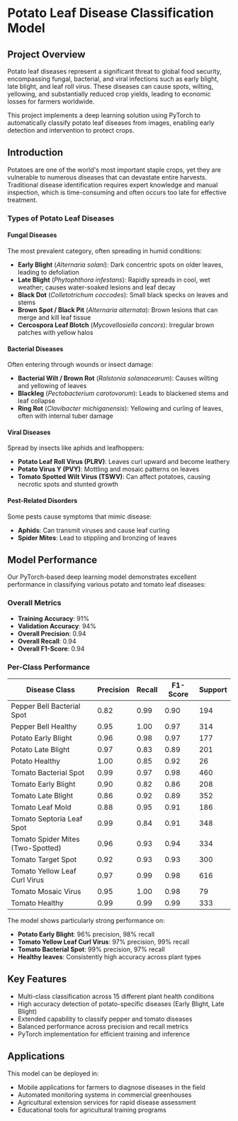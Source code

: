 # Potato Leaf Disease Classification Model

## Project Overview

Potato leaf diseases represent a significant threat to global food security, encompassing fungal, bacterial, and viral infections such as early blight, late blight, and leaf roll virus. These diseases can cause spots, wilting, yellowing, and substantially reduced crop yields, leading to economic losses for farmers worldwide.

This project implements a deep learning solution using PyTorch to automatically classify potato leaf diseases from images, enabling early detection and intervention to protect crops.

## Introduction

Potatoes are one of the world's most important staple crops, yet they are vulnerable to numerous diseases that can devastate entire harvests. Traditional disease identification requires expert knowledge and manual inspection, which is time-consuming and often occurs too late for effective treatment.

### Types of Potato Leaf Diseases

#### Fungal Diseases
The most prevalent category, often spreading in humid conditions:
- **Early Blight** (*Alternaria solani*): Dark concentric spots on older leaves, leading to defoliation
- **Late Blight** (*Phytophthora infestans*): Rapidly spreads in cool, wet weather; causes water-soaked lesions and leaf decay
- **Black Dot** (*Colletotrichum coccodes*): Small black specks on leaves and stems
- **Brown Spot / Black Pit** (*Alternaria alternata*): Brown lesions that can merge and kill leaf tissue
- **Cercospora Leaf Blotch** (*Mycovellosiella concors*): Irregular brown patches with yellow halos

#### Bacterial Diseases
Often entering through wounds or insect damage:
- **Bacterial Wilt / Brown Rot** (*Ralstonia solanacearum*): Causes wilting and yellowing of leaves
- **Blackleg** (*Pectobacterium carotovorum*): Leads to blackened stems and leaf collapse
- **Ring Rot** (*Clavibacter michiganensis*): Yellowing and curling of leaves, often with internal tuber damage

#### Viral Diseases
Spread by insects like aphids and leafhoppers:
- **Potato Leaf Roll Virus (PLRV)**: Leaves curl upward and become leathery
- **Potato Virus Y (PVY)**: Mottling and mosaic patterns on leaves
- **Tomato Spotted Wilt Virus (TSWV)**: Can affect potatoes, causing necrotic spots and stunted growth

####  Pest-Related Disorders
Some pests cause symptoms that mimic disease:
- **Aphids**: Can transmit viruses and cause leaf curling
- **Spider Mites**: Lead to stippling and bronzing of leaves

## Model Performance

Our PyTorch-based deep learning model demonstrates excellent performance in classifying various potato and tomato leaf diseases:

### Overall Metrics
- **Training Accuracy**: 91%
- **Validation Accuracy**: 94%
- **Overall Precision**: 0.94
- **Overall Recall**: 0.94
- **Overall F1-Score**: 0.94

### Per-Class Performance

| Disease Class | Precision | Recall | F1-Score | Support |
|--------------|-----------|---------|----------|---------|
| Pepper Bell Bacterial Spot | 0.82 | 0.99 | 0.90 | 194 |
| Pepper Bell Healthy | 0.95 | 1.00 | 0.97 | 314 |
| Potato Early Blight | 0.96 | 0.98 | 0.97 | 177 |
| Potato Late Blight | 0.97 | 0.83 | 0.89 | 201 |
| Potato Healthy | 1.00 | 0.85 | 0.92 | 26 |
| Tomato Bacterial Spot | 0.99 | 0.97 | 0.98 | 460 |
| Tomato Early Blight | 0.90 | 0.82 | 0.86 | 208 |
| Tomato Late Blight | 0.86 | 0.92 | 0.89 | 352 |
| Tomato Leaf Mold | 0.88 | 0.95 | 0.91 | 186 |
| Tomato Septoria Leaf Spot | 0.99 | 0.84 | 0.91 | 348 |
| Tomato Spider Mites (Two-Spotted) | 0.96 | 0.93 | 0.94 | 334 |
| Tomato Target Spot | 0.92 | 0.93 | 0.93 | 300 |
| Tomato Yellow Leaf Curl Virus | 0.97 | 0.99 | 0.98 | 616 |
| Tomato Mosaic Virus | 0.95 | 1.00 | 0.98 | 79 |
| Tomato Healthy | 0.99 | 0.99 | 0.99 | 333 |

The model shows particularly strong performance on:
- **Potato Early Blight**: 96% precision, 98% recall
- **Tomato Yellow Leaf Curl Virus**: 97% precision, 99% recall
- **Tomato Bacterial Spot**: 99% precision, 97% recall
- **Healthy leaves**: Consistently high accuracy across plant types

## Key Features

-  Multi-class classification across 15 different plant health conditions
-  High accuracy detection of potato-specific diseases (Early Blight, Late Blight)
-  Extended capability to classify pepper and tomato diseases
-  Balanced performance across precision and recall metrics
-  PyTorch implementation for efficient training and inference

## Applications

This model can be deployed in:
- Mobile applications for farmers to diagnose diseases in the field
- Automated monitoring systems in commercial greenhouses
- Agricultural extension services for rapid disease assessment
- Educational tools for agricultural training programs

